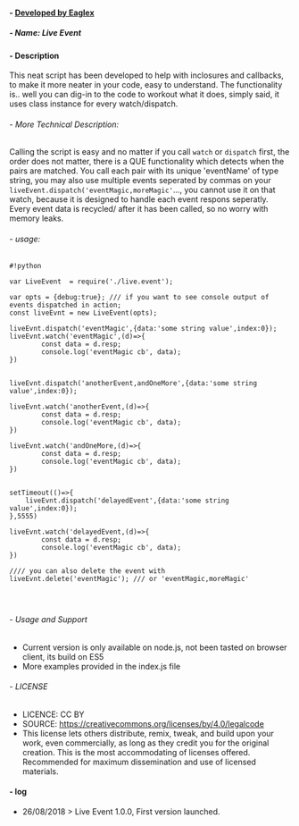 #### - [ Developed by Eaglex ](http://eaglex.net)
##### - Name: Live Event

#### - Description
This neat script has been developed to help with inclosures and callbacks, to make it more neater in your code, easy to understand. The functionality is.. well you can dig-in to the code to workout what it does, simply said, it uses class instance for every watch/dispatch.

###### - More Technical Description:
Calling the script is easy and no matter if you call `watch` or `dispatch` first, the order does not matter, there is a QUE functionality which detects when the pairs are matched. You call each pair with its unique 'eventName' of type string, you may also use multiple events seperated by commas on your `liveEvent.dispatch('eventMagic,moreMagic'`..., you cannot use it on that watch, because it is designed to handle each event respons seperatly. Every event data is recycled/ after it has been called, so no worry with memory leaks.


###### - usage:
```
#!python

var LiveEvent  = require('./live.event');

var opts = {debug:true}; /// if you want to see console output of events dispatched in action;
const liveEvnt = new LiveEvent(opts);

liveEvnt.dispatch('eventMagic',{data:'some string value',index:0});     
liveEvnt.watch('eventMagic',(d)=>{
        const data = d.resp;
        console.log('eventMagic cb', data);
})


liveEvnt.dispatch('anotherEvent,andOneMore',{data:'some string value',index:0});  

liveEvnt.watch('anotherEvent,(d)=>{
        const data = d.resp;
        console.log('eventMagic cb', data);
})

liveEvnt.watch('andOneMore,(d)=>{
        const data = d.resp;
        console.log('eventMagic cb', data);
})


setTimeout(()=>{
    liveEvnt.dispatch('delayedEvent',{data:'some string value',index:0});    
},5555)

liveEvnt.watch('delayedEvent,(d)=>{
        const data = d.resp;
        console.log('eventMagic cb', data);
})

//// you can also delete the event with
liveEvnt.delete('eventMagic'); /// or 'eventMagic,moreMagic'



```
## 

###### - Usage and Support
* Current version is only available on node.js, not been tasted on browser client, its build on ES5
* More examples provided in the index.js file


###### - LICENSE
 * LICENCE: CC BY
 * SOURCE: https://creativecommons.org/licenses/by/4.0/legalcode
 * This license lets others distribute, remix, tweak, and build upon your work, 
even commercially, as long as they credit you for the original creation. 
This is the most accommodating of licenses offered. Recommended for 
maximum dissemination and use of licensed materials.





#### - log
* 26/08/2018 > Live Event 1.0.0, First version launched.